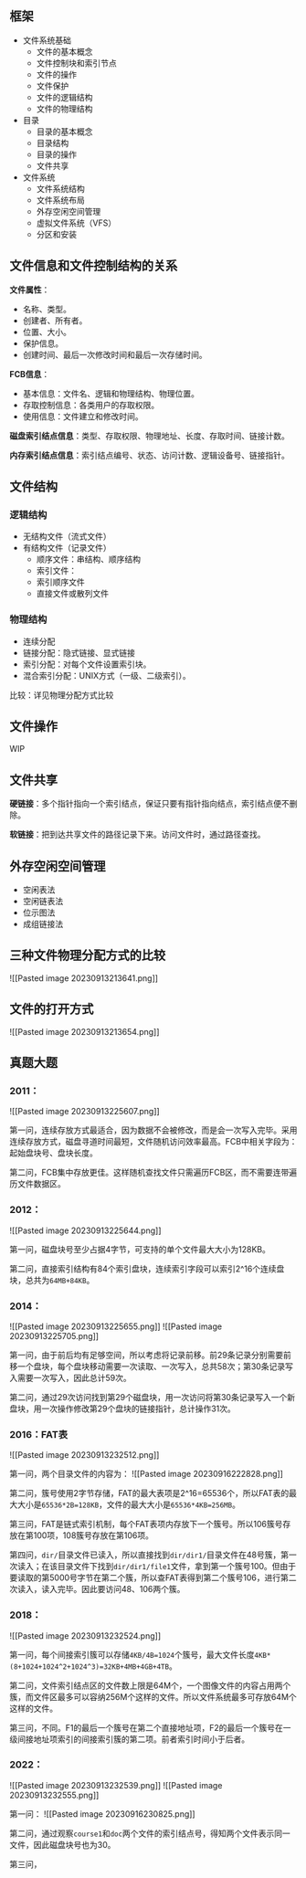 
## 框架

- 文件系统基础
	- 文件的基本概念
	- 文件控制块和索引节点
	- 文件的操作
	- 文件保护
	- 文件的逻辑结构
	- 文件的物理结构
- 目录
	- 目录的基本概念
	- 目录结构
	- 目录的操作
	- 文件共享
- 文件系统
	- 文件系统结构
	- 文件系统布局
	- 外存空闲空间管理
	- 虚拟文件系统（VFS）
	- 分区和安装

## 文件信息和文件控制结构的关系

**文件属性**：
- 名称、类型。
- 创建者、所有者。
- 位置、大小。
- 保护信息。
- 创建时间、最后一次修改时间和最后一次存储时间。

**FCB信息**：
- 基本信息：文件名、逻辑和物理结构、物理位置。
- 存取控制信息：各类用户的存取权限。
- 使用信息：文件建立和修改时间。

**磁盘索引结点信息**：类型、存取权限、物理地址、长度、存取时间、链接计数。

**内存索引结点信息**：索引结点编号、状态、访问计数、逻辑设备号、链接指针。

## 文件结构

### 逻辑结构

- 无结构文件（流式文件）
- 有结构文件（记录文件）
	- 顺序文件：串结构、顺序结构
	- 索引文件：
	- 索引顺序文件
	- 直接文件或散列文件

### 物理结构

- 连续分配
- 链接分配：隐式链接、显式链接
- 索引分配：对每个文件设置索引块。
- 混合索引分配：UNIX方式（一级、二级索引）。

比较：详见物理分配方式比较

## 文件操作

WIP

## 文件共享

**硬链接**：多个指针指向一个索引结点，保证只要有指针指向结点，索引结点便不删除。

**软链接**：把到达共享文件的路径记录下来。访问文件时，通过路径查找。

## 外存空闲空间管理

- 空闲表法
- 空闲链表法
- 位示图法
- 成组链接法

## 三种文件物理分配方式的比较

![[Pasted image 20230913213641.png]]

## 文件的打开方式

![[Pasted image 20230913213654.png]]

## 真题大题

### 2011：

![[Pasted image 20230913225607.png]]

第一问，连续存放方式最适合，因为数据不会被修改，而是会一次写入完毕。采用连续存放方式，磁盘寻道时间最短，文件随机访问效率最高。FCB中相关字段为：起始盘块号、盘块长度。

第二问，FCB集中存放更佳。这样随机查找文件只需遍历FCB区，而不需要连带遍历文件数据区。

### 2012：

![[Pasted image 20230913225644.png]]

第一问，磁盘块号至少占据4字节，可支持的单个文件最大大小为128KB。

第二问，直接索引结构有84个索引盘块，连续索引字段可以索引2^16个连续盘块，总共为`64MB+84KB`。

### 2014：

![[Pasted image 20230913225655.png]]
![[Pasted image 20230913225705.png]]

第一问，由于前后均有足够空间，所以考虑将记录前移。前29条记录分别需要前移一个盘块，每个盘块移动需要一次读取、一次写入，总共58次；第30条记录写入需要一次写入，因此总计59次。

第二问，通过29次访问找到第29个磁盘块，用一次访问将第30条记录写入一个新盘块，用一次操作修改第29个盘块的链接指针，总计操作31次。

### 2016：FAT表

![[Pasted image 20230913232512.png]]

第一问，两个目录文件的内容为：
![[Pasted image 20230916222828.png]]

第二问，簇号使用2字节存储，FAT的最大表项是2^16=65536个，所以FAT表的最大大小是`65536*2B=128KB`，文件的最大大小是`65536*4KB=256MB`。

第三问，FAT是链式索引机制，每个FAT表项内存放下一个簇号。所以106簇号存放在第100项，108簇号存放在第106项。

第四问，`dir/`目录文件已读入，所以直接找到`dir/dir1/`目录文件在48号簇，第一次读入；在该目录文件下找到`dir/dir1/file1`文件，拿到第一个簇号100。但由于要读取的第5000号字节在第二个簇，所以查FAT表得到第二个簇号106，进行第二次读入，读入完毕。因此要访问48、106两个簇。

### 2018：

![[Pasted image 20230913232524.png]]

第一问，每个间接索引簇可以存储`4KB/4B=1024`个簇号，最大文件长度`4KB*(8+1024+1024^2+1024^3)=32KB+4MB+4GB+4TB`。

第二问，文件索引结点区的文件数上限是64M个，一个图像文件的内容占用两个簇，而文件区最多可以容纳256M个这样的文件。所以文件系统最多可存放64M个这样的文件。

第三问，不同。F1的最后一个簇号在第二个直接地址项，F2的最后一个簇号在一级间接地址项索引的间接索引簇的第二项。前者索引时间小于后者。

### 2022：

![[Pasted image 20230913232539.png]]
![[Pasted image 20230913232555.png]]

第一问：
![[Pasted image 20230916230825.png]]

第二问，通过观察`course1`和`doc`两个文件的索引结点号，得知两个文件表示同一文件，因此磁盘块号也为30。

第三问，